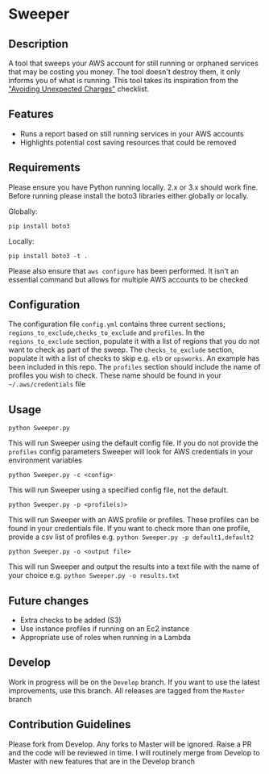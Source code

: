 # Sweeper

## Description
A tool that sweeps your AWS account for still running or orphaned services that may be costing you money. The tool doesn't destroy them, it only informs you of what is running. This tool takes its inspiration from the ["Avoiding Unexpected Charges"](http://docs.aws.amazon.com/awsaccountbilling/latest/aboutv2/checklistforunwantedcharges.html) checklist.

## Features
- Runs a report based on still running services in your AWS accounts
- Highlights potential cost saving resources that could be removed

## Requirements
Please ensure you have Python running locally. 2.x or 3.x should work fine.
Before running please install the boto3 libraries either globally or locally.

Globally:
```
pip install boto3
```
Locally:
```
pip install boto3 -t .
```
Please also ensure that `aws configure` has been performed. It isn't an essential command but allows for multiple AWS accounts to be checked

## Configuration
The configuration file `config.yml` contains three current sections; `regions_to_exclude`,`checks_to_exclude` and `profiles`. In the `regions_to_exclude` section, populate it with a list of regions that you do not want to check as part of the sweep.
The `checks_to_exclude` section, populate it with a list of checks to skip e.g. `elb` or `opsworks`. An example has been included in this repo.
The `profiles` section should include the name of profiles you wish to check. These name should be found in your `~/.aws/credentials` file

## Usage
```
python Sweeper.py
```
This will run Sweeper using the default config file. If you do not provide the `profiles` config parameters Sweeper will look for AWS credentials in your environment variables
```
python Sweeper.py -c <config>
```
This will run Sweeper using a specified config file, not the default.
```
python Sweeper.py -p <profile(s)>
```
This will run Sweeper with an AWS profile or profiles. These profiles can be found in your credentials file. If you want to check more than one profile, provide a csv list of profiles e.g. `python Sweeper.py -p default1,default2`
```
python Sweeper.py -o <output file>
```
This will run Sweeper and output the results into a text file with the name of your choice e.g. `python Sweeper.py -o results.txt` 

## Future changes
- Extra checks to be added (S3)
- Use instance profiles if running on an Ec2 instance
- Appropriate use of roles when running in a Lambda

## Develop
Work in progress will be on the `Develop` branch. If you want to use the latest improvements, use this branch. All releases are tagged from the `Master` branch

## Contribution Guidelines
Please fork from Develop. Any forks to Master will be ignored. Raise a PR and the code will be reviewed in time. I will routinely merge from Develop to Master with new features that are in the Develop branch
